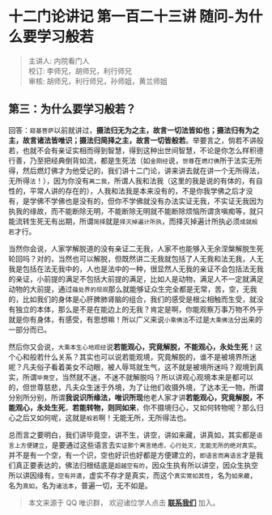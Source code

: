# 十二门论讲记 第一百二十三讲 随问-为什么要学习般若

> 主讲人: 内院看门人 <br />
> 校订: 李师兄，胡师兄，利行师兄 <br />
> 审核: 胡师兄，利行师兄，孙师姐，黄兰师姐 <br />

## 第三：为什么要学习般若？

回答：`窥基菩萨`以前就讲过，**摄法归无为之主，故言一切法皆如也；摄法归有为之主，故言诸法皆唯识；摄法归简择之主，故言一切皆般若**。举要言之，倘若不讲般若，也就不会有亲证实相而得到智慧，得到这种出世间智慧，不论是你怎么样积德行善，乃至把经典倒背如流，都是生死法（如`金刚经`说，`世尊`在`燃灯佛`所于法实无所得，然后燃灯佛才为他受记的，我们讲十二门论，讲来讲去就在讲一个无所得法，无所得`法`！），因为你没有`离二我`，所谓人我和法我（这里的我是说的有体的，有自性的，平常人讲的存在的），人我和法我是本来没有的，不是你我学佛之后才没有，是学佛不学佛也是没有的，但你不学佛就没有办法实证无我，不实证无我因为执我的缘故，而不能断除无明，不能断除无明就不能断除烦恼所谓贪嗔痴等，就只能流转生死无有出期，所谓`简择`就是`择灭掉遍计所执`，而择灭掉遍计所执必须`成就般若`才行。

当然你会说，人家学解脱道的没有亲证二无我，人家不也能够入无余涅槃解脱生死轮回吗？对的，当然也可以解脱，但既然讲二无我就包括了人无我和法无我，人无我是包括在法无我中的，人也是法中的一种，很显然人无我的亲证不会包括法无我的亲证，小前提的满足不包括大前提的满足，比如人是动物，满足人不一定就满足动物的大前提，通过`蕴处界的现观`那么就能够证众生完全都是无常，苦，空，无我的，比如我们的身体是心肝脾肺肾脑的组合，我们的感受是根尘相触而生受，就没有独立的本体，那么是不是在能边上的无我？肯定是啊，你能观察万事万物不外乎就是你有身体，有感受，有思想嘛！所以广义来说`小乘佛法`不过是`大乘佛法`分出来的一部分而已。

然后你又会说，`大乘本生心地观经`说**若能观心，究竟解脱，不能观心，永处生死**！这个心和般若什么关系？其实也可以说若能观境，究竟解脱的，谁不是被境界所迷呢？凡夫俗子看着美女不动眼，被人辱骂就生气，这不就是被境所迷吗？观境到真实，所谓`毕竟空`，当然就不迷，不迷不就解脱吗？所以讲观心观境本来是都可以的，但世尊慈悲，凡夫众生迷于外境，为了让他们收摄外境，了达本无一物，所谓分别所分别，所谓**我说识所缘法，唯识所现**他老人家才讲**若能观心，究竟解脱，不能观心，永处生死**，**若能转物，则同如来**，你不摄境归心，又如何转物呢？那么归心之后又如何呢，这就是`般若`啊！无能无所，无所得法也。

总而言之要明白，我们讲毕竟空，讲不生，讲空，讲如来藏，讲真如，其实都是`语言上方便建立`，是要通过这些语言去`实证那个离言绝虑，心行处灭，无能无所的绝对真实`。并不是有一个空，有一个识，空也好识也好都是方便建立的，`即语言而离语言`才是我们真正要表达的，佛法归根结底是`超越空有的`，因众生执有所以讲空，因众生执空所以讲因缘有，`空有并遣`，虚实不存才是真实，而这个`真实常如其性`，名为`如来藏`，名为`真如`，名为`诸法本`，普遍一切，无不如是。

> 本文来源于 QQ 唯识群， 欢迎诸位学人点击 **[联系我们](https://mp.weixin.qq.com/s/lZCfWjmLjgNR165Tx4_bCQ)** 加入。
